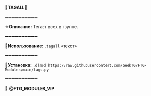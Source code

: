 🌴**TAGALL**🌴

➖➖➖➖➖➖➖➖➖➖

⚜️**Описание:** Тегает всех в группе.

➖➖➖➖➖➖➖➖➖➖

📌**Использование:** `.tagall` «текст»

➖➖➖➖➖➖➖➖➖➖

🔗**Установка:**
`.dlmod https://raw.githubusercontent.com/GeekTG/FTG-Modules/main/tags.py`

➖➖➖➖➖➖➖➖➖➖

💈 **@FTG_MODULES_VIP**
